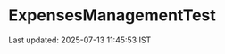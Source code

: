 # ExpensesManagementTest
















































































Last updated: 2025-07-13 11:45:53 IST
